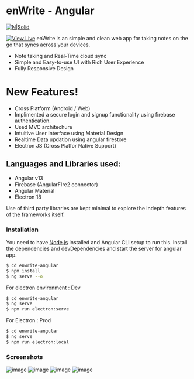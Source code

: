 # enWrite - Angular

[![N|Solid](https://res.cloudinary.com/srvraj311/image/upload/v1626325102/Main_2_hu5xxl.png)](https://srvraj311.github.io)

[![View Live]()](https://enwrite-web.web.app/login)
enWrite is an simple and clean web app for taking notes on the go that syncs across your devices.

- Note taking and Real-Time cloud sync
- Simple and Easy-to-use UI with Rich User Experience
- Fully Responsive Design

# New Features!

- Cross Platform (Android / Web)
- Implimented a secure login and signup functionality using firebase authentication.
- Used MVC architechure
- Intuitive User Interface using Material Design
- Realtime Data updation using angular firestore
- Electron JS (Cross Platfor Native Support)


## Languages and Libraries used:

- Angular v13
- Firebase (AngularFIre2 connector)
- Angular Material
- Electron 18

Use of third party libraries are kept minimal to explore the indepth features of the frameworks itself.

### Installation

You need to have [Node.js](https://nodejs.org/) installed and Angular CLI setup to run this.
Install the dependencies and devDependencies and start the server for angular app.

```sh
$ cd enwrite-angular
$ npm install
$ ng serve --o
```
For electron environment : Dev

```sh
$ cd enwrite-angular
$ ng serve
$ npm run electron:serve
```
For Electron : Prod

```sh
$ cd enwrite-angular
$ ng serve
$ npm run electron:local
```

### Screenshots

![image](https://res.cloudinary.com/srvraj311/image/upload/v1651576417/Screenshot_2022-05-03_at_4.41.12_PM_t4lf8o.png)
![image](https://res.cloudinary.com/srvraj311/image/upload/v1651576414/Screenshot_2022-05-03_at_4.41.21_PM_jge05k.png)
![image](https://res.cloudinary.com/srvraj311/image/upload/v1651576416/Screenshot_2022-05-03_at_4.30.06_PM_lsb3oh.png)
![image](https://res.cloudinary.com/srvraj311/image/upload/v1651576406/Screenshot_2022-05-03_at_4.42.00_PM_vx2op9.png)
